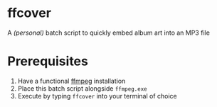 # ffcover
A *(personal)* batch script to quickly embed album art into an MP3 file

# Prerequisites
1. Have a functional [ffmpeg](https://www.ffmpeg.org/ "Official FFmpeg's Website") installation
2. Place this batch script alongside `ffmpeg.exe`
3. Execute by typing `ffcover` into your terminal of choice
